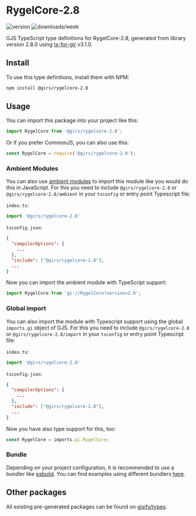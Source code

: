 
# RygelCore-2.8

![version](https://img.shields.io/npm/v/@girs/rygelcore-2.8)
![downloads/week](https://img.shields.io/npm/dw/@girs/rygelcore-2.8)


GJS TypeScript type definitions for RygelCore-2.8, generated from library version 2.8.0 using [ts-for-gir](https://github.com/gjsify/ts-for-gir) v3.1.0.


## Install

To use this type definitions, install them with NPM:
```bash
npm install @girs/rygelcore-2.8
```

## Usage

You can import this package into your project like this:
```ts
import RygelCore from '@girs/rygelcore-2.8';
```

Or if you prefer CommonJS, you can also use this:
```ts
const RygelCore = require('@girs/rygelcore-2.8');
```

### Ambient Modules

You can also use [ambient modules](https://github.com/gjsify/ts-for-gir/tree/main/packages/cli#ambient-modules) to import this module like you would do this in JavaScript.
For this you need to include `@girs/rygelcore-2.8` or `@girs/rygelcore-2.8/ambient` in your `tsconfig` or entry point Typescript file:

`index.ts`:
```ts
import '@girs/rygelcore-2.8'
```

`tsconfig.json`:
```json
{
  "compilerOptions": {
    ...
  },
  "include": ["@girs/rygelcore-2.8"],
  ...
}
```

Now you can import the ambient module with TypeScript support: 

```ts
import RygelCore from 'gi://RygelCore?version=2.8';
```

### Global import

You can also import the module with Typescript support using the global `imports.gi` object of GJS.
For this you need to include `@girs/rygelcore-2.8` or `@girs/rygelcore-2.8/import` in your `tsconfig` or entry point Typescript file:

`index.ts`:
```ts
import '@girs/rygelcore-2.8'
```

`tsconfig.json`:
```json
{
  "compilerOptions": {
    ...
  },
  "include": ["@girs/rygelcore-2.8"],
  ...
}
```

Now you have also type support for this, too:

```ts
const RygelCore = imports.gi.RygelCore;
```

### Bundle

Depending on your project configuration, it is recommended to use a bundler like [esbuild](https://esbuild.github.io/). You can find examples using different bundlers [here](https://github.com/gjsify/ts-for-gir/tree/main/examples).

## Other packages

All existing pre-generated packages can be found on [gjsify/types](https://github.com/gjsify/types).

